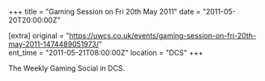 +++
title = "Gaming Session on Fri 20th May 2011"
date = "2011-05-20T20:00:00Z"

[extra]
original = "https://uwcs.co.uk/events/gaming-session-on-fri-20th-may-2011-1474489051973/"    
ent_time = "2011-05-21T08:00:00Z"
location = "DCS"
+++

The Weekly Gaming Social in DCS.


